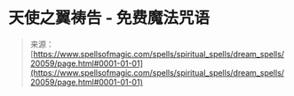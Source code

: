 <!--yml

category: 未分类

date: 2024-06-12 19:02:33

-->

# 天使之翼祷告 - 免费魔法咒语

> 来源：[https://www.spellsofmagic.com/spells/spiritual_spells/dream_spells/20059/page.html#0001-01-01](https://www.spellsofmagic.com/spells/spiritual_spells/dream_spells/20059/page.html#0001-01-01)
